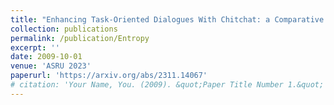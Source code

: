 ```yaml
---
title: "Enhancing Task-Oriented Dialogues With Chitchat: a Comparative Study Based on Lexical Diversity and Divergence."
collection: publications
permalink: /publication/Entropy
excerpt: ''
date: 2009-10-01
venue: 'ASRU 2023'
paperurl: 'https://arxiv.org/abs/2311.14067'
# citation: 'Your Name, You. (2009). &quot;Paper Title Number 1.&quot; <i>Journal 1</i>. 1(1).'
---
```

<!-- This paper is about the number 1. The number 2 is left for future work.

[Download paper here](http://academicpages.github.io/files/paper1.pdf)

Recommended citation: Your Name, You. (2009). "Paper Title Number 1." <i>Journal 1</i>. 1(1). -->